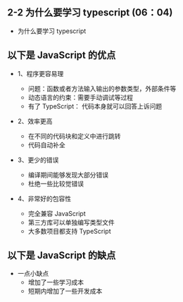 ## 2-2 为什么要学习 typescript (06：04)

- 为什么要学习 typescript

## 以下是 JavaScript 的优点
- 1、程序更容易理
    + 问题：函数或者方法输入输出的参数类型，外部条件等
    + 动态语言的约束：需要手动调试等过程
    + 有了 TypeScript： 代码本身就可以回答上诉问题
    
- 2、效率更高
    + 在不同的代码块和定义中进行跳转
    + 代码自动补全
    
- 3、更少的错误
    + 编译期间能够发现大部分错误
    + 杜绝一些比较觉错误

- 4、非常好的包容性
    + 完全兼容 JavaScript  
    + 第三方库可以单独编写类型文件
    + 大多数项目都支持 TypeScript
    
## 以下是 JavaScript 的缺点
- 一点小缺点
    + 增加了一些学习成本
    + 短期内增加了一些开发成本

